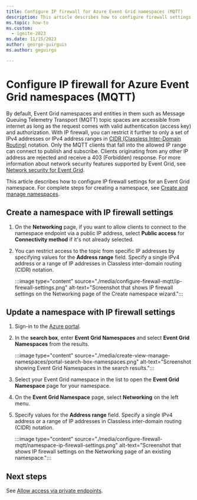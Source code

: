```yaml
---
title: Configure IP firewall for Azure Event Grid namespaces (MQTT)
description: This article describes how to configure firewall settings for Azure Event Grid namespaces that have MQTT enabled.
ms.topic: how-to
ms.custom:
  - ignite-2023
ms.date: 11/15/2023
author: george-guirguis
ms.author: geguirgu

---
```


# Configure IP firewall for Azure Event Grid namespaces (MQTT)
By default, Event Grid namespaces and entities in them such as Message Queuing Telemetry Transport (MQTT) topic spaces are accessible from internet as long as the request comes with valid authentication (access key) and authorization. With IP firewall, you can restrict it further to only a set of IPv4 addresses or IPv4 address ranges in [CIDR (Classless Inter-Domain Routing)](https://en.wikipedia.org/wiki/Classless_Inter-Domain_Routing) notation. Only the MQTT clients that fall into the allowed IP range can connect to publish and subscribe. Clients originating from any other IP address are rejected and receive a 403 (Forbidden) response. For more information about network security features supported by Event Grid, see [Network security for Event Grid](network-security.md).

This article describes how to configure IP firewall settings for an Event Grid namespace. For complete steps for creating a namespace, see [Create and manage namespaces](create-view-manage-namespaces.md).

## Create a namespace with IP firewall settings

1. On the **Networking** page, if you want to allow clients to connect to the namespace endpoint via a public IP address, select **Public access** for **Connectivity method** if it's not already selected. 
2. You can restrict access to the topic from specific IP addresses by specifying values for the **Address range** field. Specify a single IPv4 address or a range of IP addresses in Classless inter-domain routing (CIDR) notation. 

    :::image type="content" source="./media/configure-firewall-mqtt/ip-firewall-settings.png" alt-text="Screenshot that shows IP firewall settings on the Networking page of the Create namespace wizard.":::

## Update a namespace with IP firewall settings

1. Sign-in to the [Azure portal](https://portal.azure.com).
1. In the **search box**, enter **Event Grid Namespaces** and select **Event Grid Namespaces** from the results.

    :::image type="content" source="./media/create-view-manage-namespaces/portal-search-box-namespaces.png" alt-text="Screenshot showing Event Grid Namespaces in the search results.":::
1. Select your Event Grid namespace in the list to open the **Event Grid Namespace** page for your namespace.
1. On the **Event Grid Namespace** page, select **Networking** on the left menu. 
1. Specify values for the **Address range** field. Specify a single IPv4 address or a range of IP addresses in Classless inter-domain routing (CIDR) notation. 

    :::image type="content" source="./media/configure-firewall-mqtt/namespace-ip-firewall-settings.png" alt-text="Screenshot that shows IP firewall settings on the Networking page of an existing namespace.":::

## Next steps
See [Allow access via private endpoints](mqtt-configure-private-endpoints.md).
